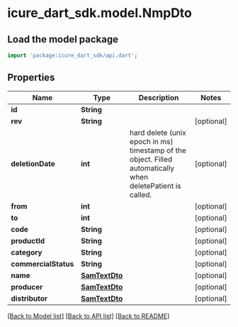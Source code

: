 # icure_dart_sdk.model.NmpDto

## Load the model package
```dart
import 'package:icure_dart_sdk/api.dart';
```

## Properties
Name | Type | Description | Notes
------------ | ------------- | ------------- | -------------
**id** | **String** |  | 
**rev** | **String** |  | [optional] 
**deletionDate** | **int** | hard delete (unix epoch in ms) timestamp of the object. Filled automatically when deletePatient is called. | [optional] 
**from** | **int** |  | [optional] 
**to** | **int** |  | [optional] 
**code** | **String** |  | [optional] 
**productId** | **String** |  | [optional] 
**category** | **String** |  | [optional] 
**commercialStatus** | **String** |  | [optional] 
**name** | [**SamTextDto**](SamTextDto.md) |  | [optional] 
**producer** | [**SamTextDto**](SamTextDto.md) |  | [optional] 
**distributor** | [**SamTextDto**](SamTextDto.md) |  | [optional] 

[[Back to Model list]](../README.md#documentation-for-models) [[Back to API list]](../README.md#documentation-for-api-endpoints) [[Back to README]](../README.md)


